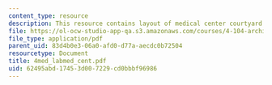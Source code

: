 ```yaml
---
content_type: resource
description: This resource contains layout of medical center courtyard.
file: https://ol-ocw-studio-app-qa.s3.amazonaws.com/courses/4-104-architecture-studio-intentions-spring-2005/62495abd17453d007229cd0bbbf96986_4med_labmed_cent.pdf
file_type: application/pdf
parent_uid: 83d4b0e3-06a0-afd0-d77a-aecdc0b72504
resourcetype: Document
title: 4med_labmed_cent.pdf
uid: 62495abd-1745-3d00-7229-cd0bbbf96986
---
```


